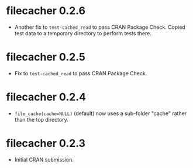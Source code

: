 # filecacher 0.2.6

* Another fix to `test-cached_read` to pass CRAN Package Check. 
  Copied test data to a temporary directory to perform tests there.

# filecacher 0.2.5

* Fix to `test-cached_read` to pass CRAN Package Check. 


# filecacher 0.2.4

* `file_cache(cache=NULL)` (default) now uses a sub-folder
  "cache" rather than the top directory.


# filecacher 0.2.3

* Initial CRAN submission.
